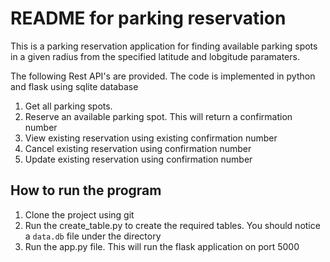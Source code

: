 # README for parking reservation

This is a parking reservation application for finding available parking spots in a given radius from the specified latitude and lobgitude paramaters. 

The following Rest API's are provided. The code is implemented in python and flask using sqlite database

1. Get all parking spots.
2. Reserve an available parking spot. This will return a confirmation number
3. View existing reservation using existing confirmation number
4. Cancel existing reservation using confirmation number
5. Update existing reservation using confirmation number

## How to run the program
1. Clone the project using git
2. Run the create_table.py to create the required tables. You should notice a ``data.db`` file under the directory
3. Run the app.py file. This will run the flask application on port 5000

